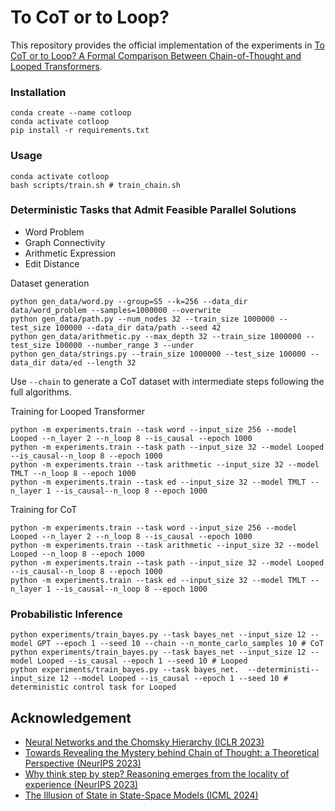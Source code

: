 # To CoT or to Loop?

This repository provides the official implementation of the experiments in [To CoT or to Loop? A Formal Comparison Between Chain-of-Thought and Looped Transformers](https://arxiv.org/abs/2410.01405).

### Installation
```shell
conda create --name cotloop
conda activate cotloop
pip install -r requirements.txt
```

### Usage

```shell
conda activate cotloop
bash scripts/train.sh # train_chain.sh
```

### Deterministic Tasks that Admit Feasible Parallel Solutions
- Word Problem
- Graph Connectivity 
- Arithmetic Expression
- Edit Distance

Dataset generation 
```shell
python gen_data/word.py --group=S5 --k=256 --data_dir data/word_problem --samples=1000000 --overwrite
python gen_data/path.py --num_nodes 32 --train_size 1000000 --test_size 100000 --data_dir data/path --seed 42
python gen_data/arithmetic.py --max_depth 32 --train_size 1000000 --test_size 100000 --number_range 3 --under
python gen_data/strings.py --train_size 1000000 --test_size 100000 --data_dir data/ed --length 32
```
Use `--chain` to generate a CoT dataset with intermediate steps following the full algorithms.


Training for Looped Transformer
```shell
python -m experiments.train --task word --input_size 256 --model Looped --n_layer 2 --n_loop 8 --is_causal --epoch 1000
python -m experiments.train --task path --input_size 32 --model Looped --is_causal--n_loop 8 --epoch 1000
python -m experiments.train --task arithmetic --input_size 32 --model TMLT --n_loop 8 --epoch 1000
python -m experiments.train --task ed --input_size 32 --model TMLT --n_layer 1 --is_causal--n_loop 8 --epoch 1000 
```

Training for CoT
```shell
python -m experiments.train --task word --input_size 256 --model Looped --n_layer 2 --n_loop 8 --is_causal --epoch 1000
python -m experiments.train --task arithmetic --input_size 32 --model Looped --n_loop 8 --epoch 1000
python -m experiments.train --task path --input_size 32 --model Looped --is_causal--n_loop 8 --epoch 1000
python -m experiments.train --task ed --input_size 32 --model TMLT --n_layer 1 --is_causal--n_loop 8 --epoch 1000 
```

### Probabilistic Inference

```shell
python experiments/train_bayes.py --task bayes_net --input_size 12 --model GPT --epoch 1 --seed 10 --chain --n_monte_carlo_samples 10 # CoT
python experiments/train_bayes.py --task bayes_net --input_size 12 --model Looped --is_causal --epoch 1 --seed 10 # Looped
python experiments/train_bayes.py --task bayes_net.  --deterministi--input_size 12 --model Looped --is_causal --epoch 1 --seed 10 # deterministic control task for Looped
```

## Acknowledgement
- [Neural Networks and the Chomsky Hierarchy (ICLR 2023)](https://github.com/google-deepmind/neural_networks_chomsky_hierarchy/tree/main)
- [Towards Revealing the Mystery behind Chain of Thought: a Theoretical Perspective (NeurIPS 2023)](https://github.com/guyuntian/CoT_benchmark)
- [Why think step by step? Reasoning emerges from the locality of experience (NeurIPS 2023)](https://github.com/benpry/why-think-step-by-step)
- [The Illusion of State in State-Space Models (ICML 2024)](https://github.com/jopetty/word-problem)